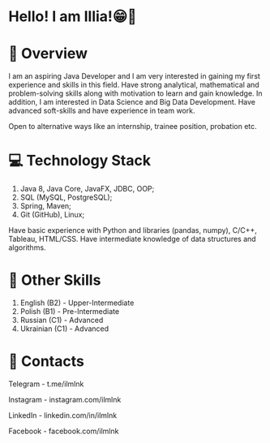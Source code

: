 # Hello! I am Illia!😁🤙


# 🔎 Overview

I am an aspiring Java Developer and I am very interested in gaining my first experience and skills in this field. Have strong analytical, mathematical and problem-solving skills along with motivation to learn and gain knowledge. In addition, I am interested in Data Science and Big Data Development. Have advanced soft-skills and have experience in team work.

Open to alternative ways like an internship, trainee position, probation etc.


# 💻 Technology Stack

1. Java 8, Java Core, JavaFX, JDBC, OOP;
2. SQL (MySQL, PostgreSQL);
3. Spring, Maven;
4. Git (GitHub), Linux;

Have basic experience with Python and libraries (pandas, numpy), C/C++, Tableau, HTML/CSS.
Have intermediate knowledge of data structures and algorithms.


# 📑 Other Skills

1. English (B2) - Upper-Intermediate
2. Polish (B1) - Pre-Intermediate
3. Russian (C1) - Advanced
4. Ukrainian (C1) - Advanced


# 📱 Contacts

Telegram - t.me/ilmlnk

Instagram - instagram.com/ilmlnk

LinkedIn - linkedin.com/in/ilmlnk

Facebook - facebook.com/ilmlnk

<!---
ilmlnk/ilmlnk is a ✨ special ✨ repository because its `README.md` (this file) appears on your GitHub profile.
You can click the Preview link to take a look at your changes.
--->
